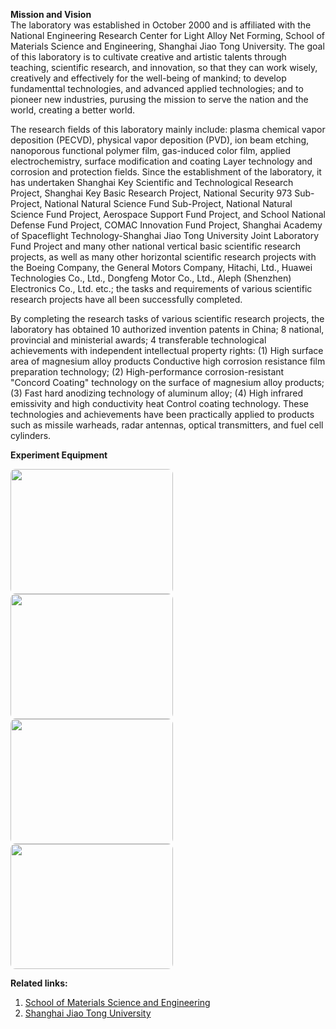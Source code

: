 **Mission and Vision**  
The laboratory was established in October 2000 and is affiliated with the National Engineering Research Center for Light Alloy Net Forming, School of Materials Science and Engineering, Shanghai Jiao Tong University. The goal of this laboratory is to cultivate creative and artistic talents through teaching, scientific research, and innovation, so that they can work wisely, creatively and effectively for the well-being of mankind; to develop fundamenttal technologies, and advanced applied technologies; and to pioneer new industries, purusing the mission to serve the nation and the world, creating a better world.

The research fields of this laboratory mainly include: plasma chemical vapor deposition (PECVD), physical vapor deposition (PVD), ion beam etching, nanoporous functional polymer film, gas-induced color film, applied electrochemistry, surface modification and coating Layer technology and corrosion and protection fields. Since the establishment of the laboratory, it has undertaken Shanghai Key Scientific and Technological Research Project, Shanghai Key Basic Research Project, National Security 973 Sub-Project, National Natural Science Fund Sub-Project, National Natural Science Fund Project, Aerospace Support Fund Project, and School National Defense Fund Project, COMAC Innovation Fund Project, Shanghai Academy of Spaceflight Technology-Shanghai Jiao Tong University Joint Laboratory Fund Project and many other national vertical basic scientific research projects, as well as many other horizontal scientific research projects with the Boeing Company, the General Motors Company, Hitachi, Ltd., Huawei Technologies Co., Ltd., Dongfeng Motor Co., Ltd., Aleph (Shenzhen) Electronics Co., Ltd. etc.; the tasks and requirements of various scientific research projects have all been successfully completed.

By completing the research tasks of various scientific research projects, the laboratory has obtained 10 authorized invention patents in China; 8 national, provincial and ministerial awards; 4 transferable technological achievements with independent intellectual property rights: (1) High surface area of magnesium alloy products Conductive high corrosion resistance film preparation technology; (2) High-performance corrosion-resistant "Concord Coating" technology on the surface of magnesium alloy products; (3) Fast hard anodizing technology of aluminum alloy; (4) High infrared emissivity and high conductivity heat Control coating technology. These technologies and achievements have been practically applied to products such as missile warheads, radar antennas, optical transmitters, and fuel cell cylinders.

**Experiment Equipment**
<style>
img {
    border-radius: 8px;
}
</style>

<img src="../assets/images/电化学工作站.jpg" alt="" width="260" height="200">
<img src="../assets/images/电镀电源.jpg" alt="" width="260" height="200">
<img src="../assets/images/紫外激光刻蚀机.jpg" alt="" width="260" height="200">
<img src="../assets/images/PVD.png" alt="" width="260" height="200">

**Related links:**
1. [School of Materials Science and Engineering](https://smse.sjtu.edu.cn/)
2. [Shanghai Jiao Tong University](https://www.sjtu.edu.cn/)
<!---3. [Cornell University](https://www.cornell.edu/about)--->

